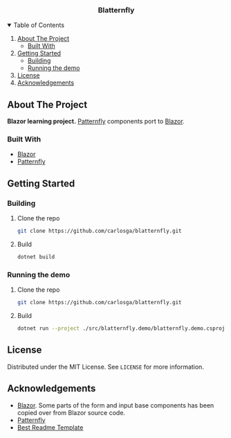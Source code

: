 <!-- PROJECT LOGO -->
<br />
<p align="center">
  <h3 align="center">Blatternfly</h3>
</p>

<!-- TABLE OF CONTENTS -->
<details open="open">
  <summary>Table of Contents</summary>
  <ol>
    <li>
      <a href="#about-the-project">About The Project</a>
      <ul>
        <li><a href="#built-with">Built With</a></li>
      </ul>
    </li>
    <li>
      <a href="#getting-started">Getting Started</a>
      <ul>
        <li><a href="#building">Building</a></li>
        <li><a href="#running-the-demo">Running the demo</a></li>
      </ul>
    </li>
    <li><a href="#license">License</a></li>
    <li><a href="#acknowledgements">Acknowledgements</a></li>
  </ol>
</details>

<!-- ABOUT THE PROJECT -->
## About The Project

**Blazor learning project.** <a href="https://www.patternfly.org/v4/">Patternfly</a> components port to <a href="https://dotnet.microsoft.com/apps/aspnet/web-apps/blazor">Blazor</a>.

### Built With

* [Blazor](https://dotnet.microsoft.com/apps/aspnet/web-apps/blazor)
* [Patternfly](https://www.patternfly.org/v4/)

<!-- GETTING STARTED -->
## Getting Started

### Building

1. Clone the repo
   ```sh
   git clone https://github.com/carlosga/blatternfly.git
   ```
2. Build
   ```sh
   dotnet build
   ```

### Running the demo

1. Clone the repo
   ```sh
   git clone https://github.com/carlosga/blatternfly.git
   ```
2. Build
   ```sh
   dotnet run --project ./src/blatternfly.demo/blatternfly.demo.csproj
   ```

<!-- LICENSE -->
## License

Distributed under the MIT License. See `LICENSE` for more information.

<!-- ACKNOWLEDGEMENTS -->
## Acknowledgements
* [Blazor](https://dotnet.microsoft.com/apps/aspnet/web-apps/blazor). Some parts of the form and input base components has been copied over from Blazor source code.
* [Patternfly](https://www.patternfly.org/v4/)
* [Best Readme Template](https://github.com/carlosga/blatternfly)
